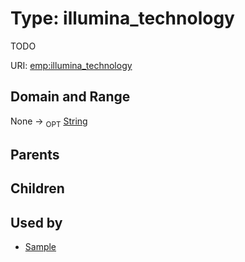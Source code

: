 
# Type: illumina_technology


TODO

URI: [emp:illumina_technology](https://microbiomedata/schema/emp/illumina_technology)


## Domain and Range

None ->  <sub>OPT</sub> [String](types/String.md)

## Parents


## Children


## Used by

 * [Sample](Sample.md)

